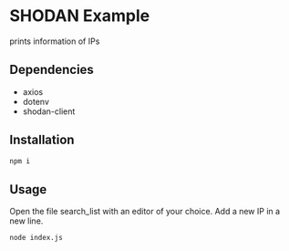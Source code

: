 # SHODAN Example

prints information of IPs

## Dependencies
* axios
* dotenv
* shodan-client

## Installation
```bash
npm i
```

## Usage 

Open the file search_list with an editor of your choice.
Add a new IP in a new line.

```bash
node index.js
```
